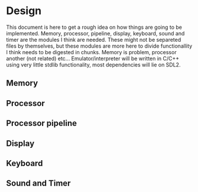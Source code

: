 Design
======

This document is here to get a rough idea on how things are going to be implemented. Memory, processor, pipeline, display, keyboard, sound and timer are the modules I think are needed. These might not be separeted files by themselves, but these modules are more here to divide functionallity I think needs to be digested in chunks. Memory is problem, processor another (not related) etc... Emulator/interpreter will be written in C/C++ using very little stdlib functionality, most dependencies will lie on SDL2.

Memory
------

Processor
---------

Processor pipeline
------------------

Display
-------

Keyboard
--------

Sound and Timer
---------------
